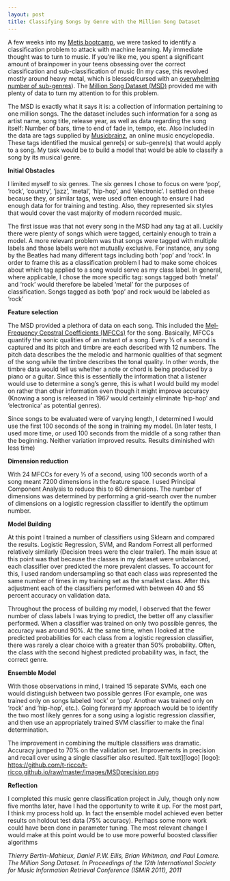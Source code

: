 ```yaml
---
layout: post
title: Classifying Songs by Genre with the Million Song Dataset
---
```


A few weeks into my [Metis bootcamp](http://www.thisismetis.com/assets/files/Metis-Bootcamp-Curriculum-52f9979f4f638857bc185b0b788d6d832efb7f34d3b240e199dc6d3f2eef40ed.pdf), we were tasked to identify a classification problem to attack with machine learning. My immediate thought was to turn to music. If you’re like me, you spent a significant amount of brainpower in your teens obsessing over the correct classification and sub-classification of music (In my case, this revolved mostly around heavy metal, which is blessed/cursed with an [overwhelming number of sub-genres](https://en.wikipedia.org/wiki/Heavy_metal_genres)). The [Million Song Dataset (MSD)](https://labrosa.ee.columbia.edu/millionsong/) provided me with plenty of data to turn my attention to for this problem.

The MSD is exactly what it says it is: a collection of information pertaining to one million songs. The the dataset includes such information for a song as artist name, song title, release year, as well as data regarding the song itself: Number of bars, time to end of fade in, tempo, etc. Also included in the data are tags supplied by [Musicbrainz](https://musicbrainz.org/), an online music encyclopedia. These tags identified the musical genre(s) or sub-genre(s) that would apply to a song. My task would be to build a model that would be able to classify a song by its musical genre.

**Initial Obstacles**

I limited myself to six genres. The six genres I chose to focus on were ‘pop’, ‘rock’, ‘country’, ‘jazz’, ‘metal’, ‘hip-hop’, and ‘electronic’. I settled on these because they, or similar tags, were used often enough to ensure I had enough data for for training and testing. Also, they represented six styles that would cover the vast majority of modern recorded music.

The first issue was that not every song in the MSD had any tag at all. Luckily there were plenty of songs which were tagged, certainly enough to train a model. A more relevant problem was that songs were tagged with multiple labels and those labels were not mutually exclusive. For instance, any song by the Beatles had many different tags including both ‘pop’ and ‘rock’. In order to frame this as a classification problem I had to make some choices about which tag applied to a song would serve as my class label. In general, where applicable, I chose the more specific tag: songs tagged both ‘metal’ and ‘rock’ would therefore be labeled ‘metal’ for the purposes of classification. Songs tagged as both ‘pop’ and rock would be labeled as ‘rock’

**Feature selection**

The MSD provided a plethora of data on each song. This included the [Mel-Frequency Cepstral Coefficients (MFCCs)](https://en.wikipedia.org/wiki/Mel-frequency_cepstrum) for the song. Basically, MFCCs quantify the sonic qualities of an instant of a song. Every ⅓ of a second is captured and its pitch and timbre are each described with 12 numbers. The pitch data describes the the melodic and harmonic qualities of that segment of the song while the timbre describes the tonal quality. In other words, the timbre data would tell us whether a note or chord is being produced by a piano or a guitar. Since this is essentially the information that a listener would use to determine a song’s genre, this is what I would build my model on rather than other information even though it might improve accuracy (Knowing a song is released in 1967 would certainly eliminate ‘hip-hop’ and ‘electronica’ as potential genres). 

Since songs to be evaluated were of varying length, I determined I would use the first 100 seconds of the song in training my model. (In later tests, I used more time, or used 100 seconds from the middle of a song rather than the beginning. Neither variation improved results. Results diminished with less time)

**Dimension reduction**

With 24 MFCCs for every ⅓ of a second, using 100 seconds worth of a song meant 7200 dimensions in the feature space. I used Principal Component Analysis to reduce this to 60 dimensions. The number of dimensions was determined by performing a grid-search over the number of dimensions on a logistic regression classifier to identify the optimum number.

**Model Building**

At this point I trained a number of classifiers using Sklearn and compared the results. Logistic Regression, SVM, and Random Forrest all performed relatively similarly (Decision trees were the clear trailer). The main issue at this point was that because the classes in my dataset were unbalanced, each classifier over predicted the more prevalent classes. To account for this, I used random undersampling so that each class was represented the same number of times in my training set as the smallest class. After this adjustment each of the classifiers performed with between 40 and 55 percent accuracy on validation data. 

Throughout the process of building my model, I observed that the fewer number of class labels I was trying to predict, the better off any classifier performed. When a classifier was trained on only two possible genres, the accuracy was around 90%. At the same time, when I looked at the predicted probabilities for each class from a logistic regression classifier, there was rarely a clear choice with a greater than 50% probability. Often, the class with the second highest predicted probability was, in fact, the correct genre. 

**Ensemble Model**

With those observations in mind, I trained 15 separate SVMs, each one would distinguish between two possible genres (For example, one was trained only on songs labeled ‘rock’ or ‘pop’. Another was trained only on ‘rock’ and ‘hip-hop’, etc.). Going forward my approach would be to identify the two most likely genres for a song using a logistic regression classifier, and then use an appropriately trained SVM classifier to make the final determination.

The improvement in combining the multiple classifiers was dramatic. Accuracy jumped to 70% on the validation set. Improvements in precision and recall over using a single classifier also resulted.
![alt text][logo]
[logo]: https://github.com/t-ricco/t-ricco.github.io/raw/master/images/MSDprecision.png

**Reflection**

I completed this music genre classification project in July, though only now five months later, have I had the opportunity to write it up. For the most part, I think my process hold up. In fact the ensemble model achieved even better results on holdout test data (75% accuracy). Perhaps some more work could have been done in parameter tuning. The most relevant change I would make at this point would be to use more powerful boosted classifier algorithms 


*Thierry Bertin-Mahieux, Daniel P.W. Ellis, Brian Whitman, and Paul Lamere.  The Million Song Dataset. In Proceedings of the 12th International Society for Music Information Retrieval Conference (ISMIR 2011), 2011*
